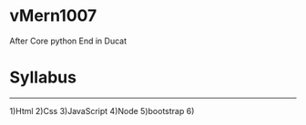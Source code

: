 # vMern1007
After Core python End in Ducat

# Syllabus 
------------------------------------
1)Html
2)Css
3)JavaScript
4)Node
5)bootstrap 
6)
